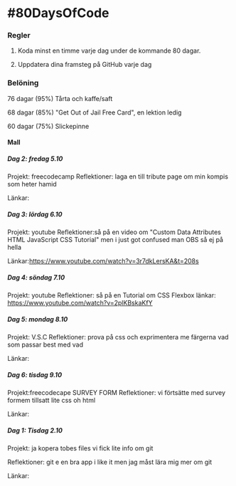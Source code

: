 # #80DaysOfCode

### Regler

1. Koda minst en timme varje dag under de kommande 80 dagar.

2. Uppdatera dina framsteg på GitHub varje dag

### Belöning

76 dagar (95%) Tårta och kaffe/saft

68 dagar (85%) "Get Out of Jail Free Card", en lektion ledig

60 dagar (75%) Slickepinne

#### Mall

##### Dag 2: fredag 5.10

Projekt: freecodecamp
Reflektioner: laga en till tribute page om min kompis som heter hamid 

Länkar:

##### Dag 3: lördag 6.10

Projekt: youtube
Reflektioner:så på en video om "Custom Data Attributes HTML JavaScript CSS Tutorial" men i just got confused man OBS så ej på hella

Länkar:https://www.youtube.com/watch?v=3r7dkLersKA&t=208s

##### Dag 4: söndag 7.10

Projekt: youtube
Reflektioner: så på en Tutorial om CSS Flexbox 
länkar: https://www.youtube.com/watch?v=2plKBskaKfY

##### Dag 5: mondag 8.10

Projekt: V.S.C
Reflektioner: prova på css och exprimentera me färgerna vad som passar best med vad 

Länkar:

##### Dag 6: tisdag 9.10

Projekt:freecodecape  SURVEY FORM 
Reflektioner: vi förtsätte med survey formem tillsatt lite css oh html 

Länkar:


##### Dag 1: Tisdag 2.10

Projekt: ja kopera tobes files vi fick lite info om git 

Reflektioner: git e en bra app i like it men jag måst lära mig mer om git 

Länkar:

